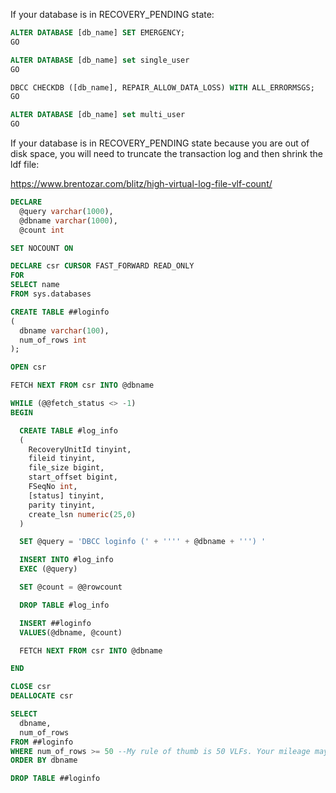 If your database is in RECOVERY_PENDING state:

```sql
ALTER DATABASE [db_name] SET EMERGENCY;
GO

ALTER DATABASE [db_name] set single_user
GO

DBCC CHECKDB ([db_name], REPAIR_ALLOW_DATA_LOSS) WITH ALL_ERRORMSGS;
GO 

ALTER DATABASE [db_name] set multi_user
GO
```

If your database is in RECOVERY_PENDING state because you are out of disk space, you will need to truncate the transaction log and then shrink the ldf file:

https://www.brentozar.com/blitz/high-virtual-log-file-vlf-count/

```sql
DECLARE
  @query varchar(1000),
  @dbname varchar(1000),
  @count int

SET NOCOUNT ON

DECLARE csr CURSOR FAST_FORWARD READ_ONLY
FOR
SELECT name
FROM sys.databases

CREATE TABLE ##loginfo
(
  dbname varchar(100),
  num_of_rows int
);

OPEN csr

FETCH NEXT FROM csr INTO @dbname

WHILE (@@fetch_status <> -1)
BEGIN

  CREATE TABLE #log_info
  (
    RecoveryUnitId tinyint,
    fileid tinyint,
    file_size bigint,
    start_offset bigint,
    FSeqNo int,
    [status] tinyint,
    parity tinyint,
    create_lsn numeric(25,0)
  )

  SET @query = 'DBCC loginfo (' + '''' + @dbname + ''') '

  INSERT INTO #log_info
  EXEC (@query)

  SET @count = @@rowcount

  DROP TABLE #log_info

  INSERT ##loginfo
  VALUES(@dbname, @count)

  FETCH NEXT FROM csr INTO @dbname

END

CLOSE csr
DEALLOCATE csr

SELECT
  dbname,
  num_of_rows
FROM ##loginfo
WHERE num_of_rows >= 50 --My rule of thumb is 50 VLFs. Your mileage may vary.
ORDER BY dbname

DROP TABLE ##loginfo
```
